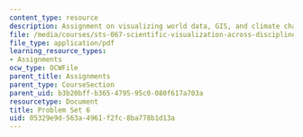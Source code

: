 ```yaml
---
content_type: resource
description: Assignment on visualizing world data, GIS, and climate change.
file: /media/courses/sts-067-scientific-visualization-across-disciplines-a-critical-introduction-spring-2005/05329e9d563a4961f2fc8ba778b1d13a_pset6.pdf
file_type: application/pdf
learning_resource_types:
- Assignments
ocw_type: OCWFile
parent_title: Assignments
parent_type: CourseSection
parent_uid: b3b20bff-b365-4795-95c0-080f617a703a
resourcetype: Document
title: Problem Set 6
uid: 05329e9d-563a-4961-f2fc-8ba778b1d13a
---
```

